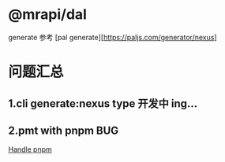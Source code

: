 # @mrapi/dal

generate 参考 [pal generate][https://paljs.com/generator/nexus]


# 问题汇总

## 1.cli generate:nexus type 开发中 ing...

## 2.pmt with pnpm BUG

[Handle pnpm](https://github.com/Errorname/prisma-multi-tenant/issues/50)

